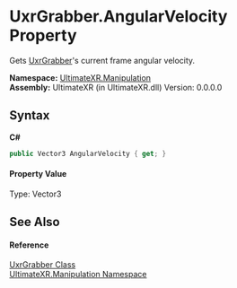 # UxrGrabber.AngularVelocity Property 
 

Gets <a href="T_UltimateXR_Manipulation_UxrGrabber">UxrGrabber</a>'s current frame angular velocity.

**Namespace:**&nbsp;<a href="N_UltimateXR_Manipulation">UltimateXR.Manipulation</a><br />**Assembly:**&nbsp;UltimateXR (in UltimateXR.dll) Version: 0.0.0.0

## Syntax

**C#**<br />
``` C#
public Vector3 AngularVelocity { get; }
```


#### Property Value
Type: Vector3

## See Also


#### Reference
<a href="T_UltimateXR_Manipulation_UxrGrabber">UxrGrabber Class</a><br /><a href="N_UltimateXR_Manipulation">UltimateXR.Manipulation Namespace</a><br />